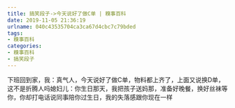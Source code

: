 ```yaml
---
title: 搞笑段子->今天说好了做C单 | 糗事百科
date: 2019-11-05 21:36:19
urlname: 040c43535704ca3ca67d4cbc7c79bded
tags: 
- 糗事百科
categories:
- 糗事百科
- 搞笑段子
---
```

下班回到家，我：真气人，今天说好了做C单，物料都上齐了，上面又说换D单，这不是折腾人吗媳妇儿：你生日那天，我把孩子送妈那，准备好晚餐，换好丝袜等你，你却打电话说同事陪你过生日，我的失落感跟你现在一样


